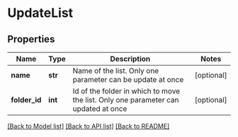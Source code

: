 # UpdateList

## Properties
Name | Type | Description | Notes
------------ | ------------- | ------------- | -------------
**name** | **str** | Name of the list. Only one parameter can be update at once | [optional] 
**folder_id** | **int** | Id of the folder in which to move the list. Only one parameter can updated at once | [optional] 

[[Back to Model list]](../README.md#documentation-for-models) [[Back to API list]](../README.md#documentation-for-api-endpoints) [[Back to README]](../README.md)


